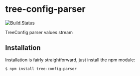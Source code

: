 # tree-config-parser

[![Build Status](https://travis-ci.org/abricos/tree-config-parser.svg?branch=master)](https://travis-ci.org/abricos/tree-config-parser)&nbsp;&nbsp;

TreeConfig parser values stream

## Installation

Installation is fairly straightforward, just install the npm module:

    $ npm install tree-config-parser

